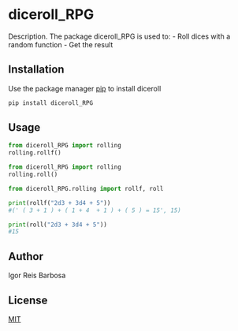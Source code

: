 # diceroll_RPG

Description. 
The package diceroll_RPG is used to:
	- Roll dices with a random function
	- Get the result

## Installation

Use the package manager [pip](https://pip.pypa.io/en/stable/) to install diceroll

```bash
pip install diceroll_RPG
```

## Usage

```python
from diceroll_RPG import rolling
rolling.rollf()
```

```python
from diceroll_RPG import rolling
rolling.roll()
```

```python
from diceroll_RPG.rolling import rollf, roll

print(rollf("2d3 + 3d4 + 5"))
#(' ( 3 + 1 ) + ( 1 + 4  + 1 ) + ( 5 ) = 15', 15)

print(roll("2d3 + 3d4 + 5"))
#15
```

## Author
Igor Reis Barbosa

## License
[MIT](https://choosealicense.com/licenses/mit/)
